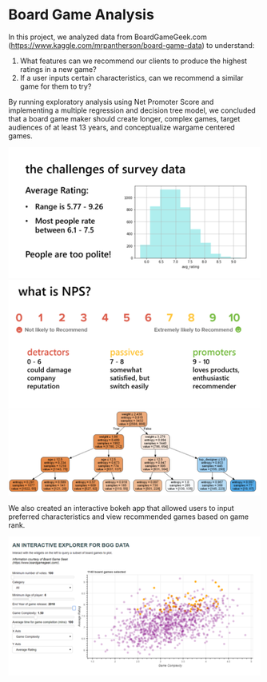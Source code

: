 # Board Game Analysis

In this project, we analyzed data from BoardGameGeek.com (https://www.kaggle.com/mrpantherson/board-game-data) to understand:

1. What features can we recommend our clients to produce the highest ratings in a new game?
2. If a user inputs certain characteristics, can we recommend a similar game for them to try? 

By running exploratory analysis using Net Promoter Score and implementing a multiple regression and decision tree model, we concluded that a board game maker should create longer, complex games, target audiences of at least 13 years, and conceptualize wargame centered games.

![alt text](https://github.com/helenashi95/Board-Game-Analysis-Project/blob/master/survey.PNG)
![alt text](https://github.com/helenashi95/Board-Game-Analysis-Project/blob/master/NPS.PNG)
![alt text](https://github.com/helenashi95/Board-Game-Analysis-Project/blob/master/tree.png)

We also created an interactive bokeh app that allowed users to input preferred characteristics and view recommended games based on game rank.

![alt text](https://github.com/helenashi95/Board-Game-Analysis-Project/blob/master/bokeh%20app.png)
